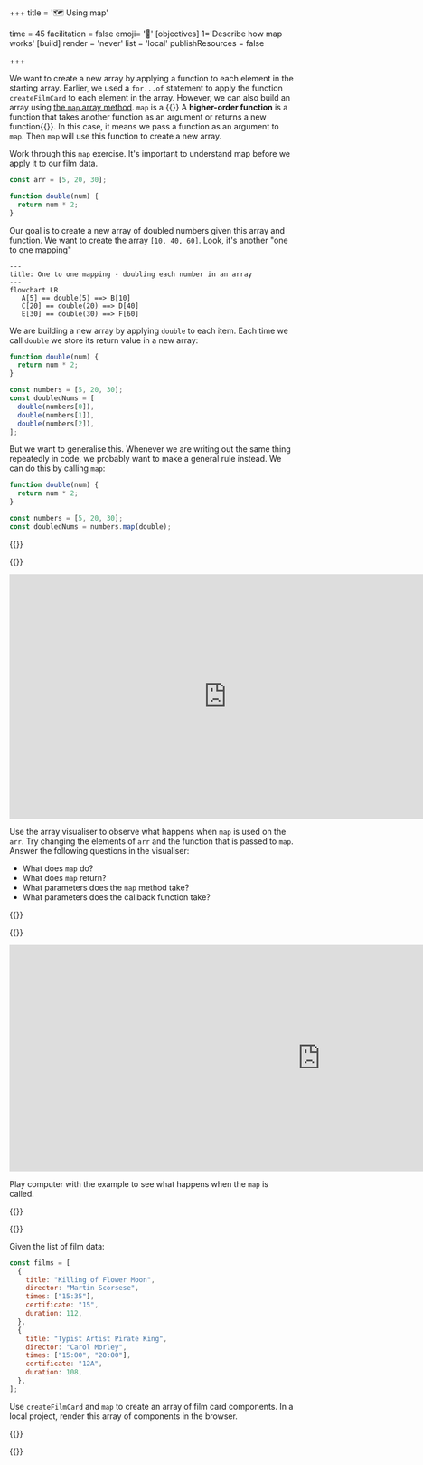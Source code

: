 +++
title = '🗺️ Using map'

time = 45
facilitation = false
emoji= '🧩'
[objectives]
    1='Describe how map works'
[build]
  render = 'never'
  list = 'local'
  publishResources = false

+++

We want to create a new array by applying a function to each element in the starting array. Earlier, we used a `for...of` statement to apply the function `createFilmCard` to each element in the array. However, we can also build an array using [the `map` array method](https://developer.mozilla.org/en-US/docs/Web/JavaScript/Reference/Global_Objects/Array/map). `map` is a {{<tooltip title="higher order function">}} A **higher-order function** is a function that takes another function as an argument or returns a new function{{</tooltip>}}. In this case, it means we pass a function as an argument to `map`. Then `map` will use this function to create a new array.

Work through this `map` exercise. It's important to understand map before we apply it to our film data.

```js
const arr = [5, 20, 30];

function double(num) {
  return num * 2;
}
```

Our goal is to create a new array of doubled numbers given this array and function. We want to create the array `[10, 40, 60]`. Look, it's another "one to one mapping"

```mermaid
---
title: One to one mapping - doubling each number in an array
---
flowchart LR
   A[5] == double(5) ==> B[10]
   C[20] == double(20) ==> D[40]
   E[30] == double(30) ==> F[60]
```

We are building a new array by applying `double` to each item. Each time we call `double` we store its return value in a new array:

```js
function double(num) {
  return num * 2;
}

const numbers = [5, 20, 30];
const doubledNums = [
  double(numbers[0]),
  double(numbers[1]),
  double(numbers[2]),
];
```

But we want to generalise this. Whenever we are writing out the same thing repeatedly in code, we probably want to make a general rule instead. We can do this by calling `map`:

```js {linenos=table,hl_lines=["6"], linenostart=1}
function double(num) {
  return num * 2;
}

const numbers = [5, 20, 30];
const doubledNums = numbers.map(double);
```

{{<tabs name="Explore map">}}

{{<tab name="🎨 Array visualiser">}}

<iframe title="array-visualiser" width="768" height="432" src="https://array-visualizer.codeyourfuture.io/" frameborder="0" scrolling="no" allow="fullscreen; clipboard-read; clipboard-write" allowfullscreen></iframe>

Use the array visualiser to observe what happens when `map` is used on the `arr`. Try changing the elements of `arr` and the function that is passed to `map`. Answer the following questions in the visualiser:

- What does `map` do?
- What does `map` return?
- What parameters does the `map` method take?
- What parameters does the callback function take?

{{</tab>}}

{{<tab name="🎮 Play computer">}}

<iframe title="play-computer-arrays" width="1100" height="400" frameborder="0" src="https://pythontutor.com/iframe-embed.html#code=function%20double%28num%29%20%7B%0A%20%20return%20num%20*%202%3B%0A%7D%0A%0Aconst%20arr%20%3D%20%5B5,%2020,%2030%5D%3B%0Aconst%20doubledNums%20%3D%20arr.map%28double%29%3B&codeDivHeight=400&codeDivWidth=350&cumulative=false&curInstr=0&heapPrimitives=nevernest&origin=opt-frontend.js&py=js&rawInputLstJSON=%5B%5D&textReferences=false"> </iframe>

Play computer with the example to see what happens when the `map` is called.

{{</tab>}}

{{<tab name="🔨Implement">}}

Given the list of film data:

```js
const films = [
  {
    title: "Killing of Flower Moon",
    director: "Martin Scorsese",
    times: ["15:35"],
    certificate: "15",
    duration: 112,
  },
  {
    title: "Typist Artist Pirate King",
    director: "Carol Morley",
    times: ["15:00", "20:00"],
    certificate: "12A",
    duration: 108,
  },
];
```

Use `createFilmCard` and `map` to create an array of film card components. In a local project, render this array of components in the browser.

{{</tab>}}

{{</tabs>}}
